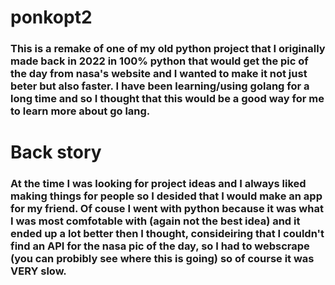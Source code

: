 # ponkopt2

### This is a remake of one of my old python project that I originally made back in 2022 in 100% python that would get the pic of the day from nasa's website and I wanted to make it not just beter but also faster. I have been learning/using golang for a long time and so I thought that this would be a good way for me to learn more about go lang.
# Back story
### At the time I was looking for project ideas and I always liked making things for people so I desided that I would make an app for my friend. Of couse I went with python because it was what I was most comfotable with (again not the best idea) and it ended up a lot better then I thought, consideiring that I couldn't find an API for the nasa pic of the day, so I had to webscrape (you can probibly see where this is going) so of course it was VERY slow. 
